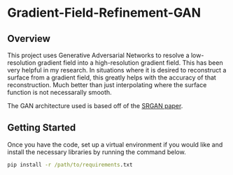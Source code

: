 # Gradient-Field-Refinement-GAN
## Overview

This project uses Generative Adversarial Networks to resolve a low-resolution gradient field into a high-resolution gradient field. This has been very helpful in my research. In situations where it is desired to reconstruct a surface from a gradient field, this greatly helps with the accuracy of that reconstruction. Much better than just interpolating where the surface function is not necessarally smooth.

The GAN architecture used is based off of the [SRGAN paper](https://arxiv.org/abs/1609.04802).

## Getting Started

Once you have the code, set up a virtual environment if you would like and install the necessary libraries by running the command below.
```bat
pip install -r /path/to/requirements.txt
```
